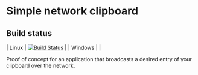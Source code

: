 # Simple network clipboard

## Build status
| Linux | [![Build Status](https://travis-ci.org/tostiheld/network-clipboard.svg?branch=master)](https://travis-ci.org/tostiheld/network-clipboard) |
| Windows | |

Proof of concept for an application that broadcasts a desired entry of your clipboard over the network.
